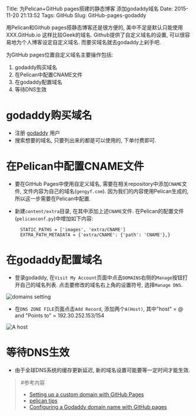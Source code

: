 Title: 为Pelican+GitHub pages搭建的静态博客 添加godaddy域名
Date: 2015-11-20 21:13:52
Tags: GitHub
Slug: GitHub-pages-godaddy

用Pelican和Github pages搭静态博客还是很方便的, 美中不足是默认只能使用 XXX.GitHub.io 这样比较Geek的域名. Github提供了自定义域名的设置, 可以很容易地为个人博客设定自定义域名. 而要买域名就去godaddy上剁手吧.

为GitHub pages位置自定义域名主要操作包括:

1. godaddy购买域名
1. 在Pelican中配置CNAME文件
1. 在godaddy配置域名
1. 等待DNS生效

<!-- PELICAN_END_SUMMARY -->

# godaddy购买域名

- 注册 [godaddy](https://www.godaddy.com/) 用户
- 搜索想要的域名, 只要列出来的都是可以使用的, 下单付费即可.

# 在Pelican中配置CNAME文件

- 要在GitHub Pages中使用自定义域名, 需要在相关repository中添加`CNAME`文件, 文件内容为自己的域名(`gengyf.com`). 因为我们的内容使用Pelican生成的, 所以这一步需要在Pelican中配置.
- 新建`content/extra`目录, 在其中添加上述`CNAME`文件. 在Pelican的配置文件(`pelicanconf.py`)中增加如下内容:

		STATIC_PATHS = ['images', 'extra/CNAME']
		EXTRA_PATH_METADATA = {'extra/CNAME': {'path': 'CNAME'},}

# 在godaddy配置域名

- 登录godaddy, 在`Visit My Account`页面中点击`DOMAINS`右侧的`Manage`按钮打开自己的域名列表. 点击要修改的域名右上角的设置符号, 选择`Manage DNS`.

![domains setting]({filename}/images/godaddy-domains.jpg)

- 在`DNS ZONE FILE`页面点击`Add Record`, 添加两个`A(Host)`, 其中"host" = @ and "Points to" = 192.30.252.153/154

![A host]({filename}/images/godaddy-ahost.jpg)

# 等待DNS生效

- 由于全球DNS系统的缓存更新延迟, 新的域名设置可能要等一定时间才能生效.

>	#参考内容
>
>	- [Setting up a custom domain with GitHub Pages](https://help.GitHub.com/articles/setting-up-a-custom-domain-with-GitHub-pages/)
>	- [pelican tips](http://docs.getpelican.com/en/3.6.3/tips.html#extra-tips) 
>	- [Configuring a Godaddy domain name with GitHub pages](http://andrewsturges.com/blog/jekyll/tutorial/2014/11/06/GitHub-and-godaddy.html)